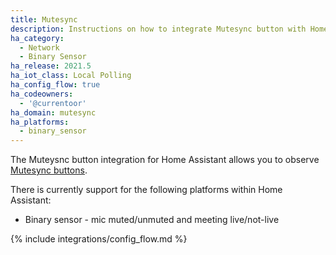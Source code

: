```yaml
---
title: Mutesync
description: Instructions on how to integrate Mutesync button with Home Assistant.
ha_category:
  - Network
  - Binary Sensor
ha_release: 2021.5
ha_iot_class: Local Polling
ha_config_flow: true
ha_codeowners:
  - '@currentoor'
ha_domain: mutesync
ha_platforms:
  - binary_sensor
---
```


The Muteysnc button integration for Home Assistant allows you to observe [Mutesync buttons](https://mutesync.com/).

There is currently support for the following platforms within Home Assistant:

- Binary sensor - mic muted/unmuted and meeting live/not-live

{% include integrations/config_flow.md %}
